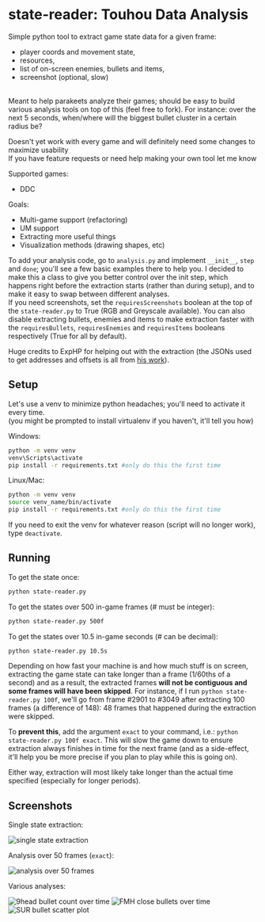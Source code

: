 # state-reader: Touhou Data Analysis

Simple python tool to extract game state data for a given frame: 
* player coords and movement state, 
* resources, 
* list of on-screen enemies, bullets and items, 
* screenshot (optional, slow)

<br>Meant to help parakeets analyze their games; should be easy to build various analysis tools on top of this (feel free to fork). For instance: over the next 5 seconds, when/where will the biggest bullet cluster in a certain radius be?

Doesn't yet work with every game and will definitely need some changes to maximize usability
<br>If you have feature requests or need help making your own tool let me know

Supported games:
* DDC

Goals:
* Multi-game support (refactoring)
* UM support
* Extracting more useful things
* Visualization methods (drawing shapes, etc)

To add your analysis code, go to `analysis.py` and implement `__init__`, `step` and `done`; you'll see a few basic examples there to help you. I decided to make this a class to give you better control over the init step, which happens right before the extraction starts (rather than during setup), and to make it easy to swap between different analyses.
<br>If you need screenshots, set the `requiresScreenshots` boolean at the top of the `state-reader.py` to True (RGB and Greyscale available). You can also disable extracting bullets, enemies and items to make extraction faster with the `requiresBullets`, `requiresEnemies` and `requiresItems` booleans respectively (True for all by default).

Huge credits to ExpHP for helping out with the extraction (the JSONs used to get addresses and offsets is all from [his work](https://github.com/exphp-share/th-re-data)).

## Setup 
Let's use a venv to minimize python headaches; you'll need to activate it every time.
<br>(you might be prompted to install virtualenv if you haven't, it'll tell you how)

Windows:
```bash
python -m venv venv
venv\Scripts\activate
pip install -r requirements.txt #only do this the first time
```

Linux/Mac:
```bash
python -m venv venv
source venv_name/bin/activate
pip install -r requirements.txt #only do this the first time
```

If you need to exit the venv for whatever reason (script will no longer work), type `deactivate`.

## Running

To get the state once:
```bash
python state-reader.py
```

To get the states over 500 in-game frames (# must be integer):
```bash
python state-reader.py 500f
```

To get the states over 10.5 in-game seconds (# can be decimal):
```bash
python state-reader.py 10.5s
```

Depending on how fast your machine is and how much stuff is on screen, extracting the game state can take longer than a frame (1/60ths of a second) and as a result, the extracted frames **will not be contiguous and some frames will have been skipped**. For instance, if I run `python state-reader.py 100f`, we'll go from frame #2901 to #3049 after extracting 100 frames (a difference of 148): 48 frames that happened during the extraction were skipped. 

To **prevent this**, add the argument `exact` to your command, i.e.: `python state-reader.py 100f exact`. This will slow the game down to ensure extraction always finishes in time for the next frame (and as a side-effect, it'll help you be more precise if you plan to play while this is going on).

Either way, extraction will most likely take longer than the actual time specified (especially for longer periods).

## Screenshots

Single state extraction:

![single state extraction](https://i.imgur.com/mKAfFJ0.png)

Analysis over 50 frames (`exact`):

![analysis over 50 frames](https://i.imgur.com/voSiS0I.png)

Various analyses:

![9head bullet count over time](https://i.imgur.com/nLY7TPQ.png)
![FMH close bullets over time](https://i.imgur.com/o11hOLC.png)
![SUR bullet scatter plot](https://i.imgur.com/zXazVcT.png)